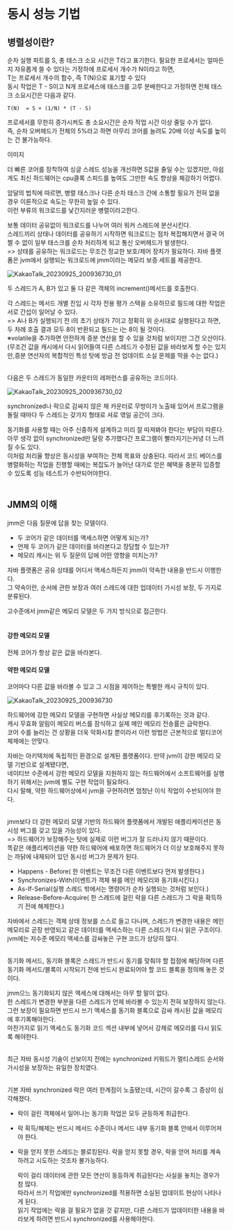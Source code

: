 <h1>동시 성능 기법</h1>

<h2>병렬성이란?</h2>

순차 실행 파트를 S, 총 태스크 소요 시간은 T라고 표기한다. 필요한 프로세서는 얼마든지 자유롭게 쓸 수 있다는 가정하에 프로세서 개수가 N이라고 하면,</br>
T는 프로세서 개수의 함수, 즉 T(N)으로 표기할 수 있다</br>
동시 작업은 T - S이고 N개 프로세스에 태스크를 고루 분배한다고 가정하면 전체 태스크 소요시간은 다음과 같다.</br>
```
T(N)  = S + (1/N) * (T - S)
```
프로세서를 무한히 증가시켜도 총 소요시간은 순차 작업 시간 이상 줄일 수가 없다.</br>
즉, 순차 오버헤드가 전체의 5%라고 하면 아무리 코어를 늘려도 20배 이상 속도를 높이는 건 불가능하다.</br>

이미지

더 빠른 코어를 장착하여 싱글 스레드 성능을 개선하면 S값을 줄일 수는 있겠지만, 아쉽게도 최신 하드웨어는 cpu클록 스피드를 높여도 그만한 속도 향상을 체감하기 어렵다.</br>


암달의 법칙에 따르면, 병렬 태스크나 다른 순차 태스크 간에 소통할 필요가 전혀 없을 경우 이론적으로 속도는 무한히 높일 수 있다.</br>
이런 부류의 워크로드를 낯간지러운 병렬이라고한다.</br>

보통 데이터 공유없이 워크로드를 나누어 여러 워커 스레드에 분산시킨다.</br>
스레드끼리 상태나 데이터를 공유하기 시작하면 워크로드는 점차 복잡해지면서 결국 어쩔 수 없이 일부 태스크를 순차 처리하게 되고 통신 오버헤드가 발생한다.</br>
=> 상태를 공유하는 워크로드는 무조건 정교한 보호/제어 장치가 필요하다. 자바 플랫폼은 jvm에서 실행되는 워크로드에 jmm이라는 메모리 보증 세트를 제공한다.</br>

![KakaoTalk_20230925_200936730_01](https://github.com/JSON-loading-and-unloading/Optimizing-Java/assets/106163272/8d4ac962-c98c-43d6-9d00-a7996a212e73)

두 스레드가 A, B가 있고 둘 다 같은 객체의 increment()메서드를 호출한다.</br>

각 스레드는 메서드 개별 진입 시 각자 전용 평가 스택을 소유하므로 필드에 대한 작업은 서로 간섭이 일어날 수 있다.</br>
=> A나 B가 실행되기 전 i의 초기 상태가 7이고 정확히 위 순서대로 실행된다고 하면, 두 차례 호출 결과 모두 8이 반환되고 필드는 i는 8이 될 것이다.</br>
※volatile을 추가하면 안전하게 증분 연산을 할 수 있을 것처럼 보이지만 그건 오산이다.(무조건 값을 캐시에서 다시 읽어들여 다른 스레드가 수정된 값을 바라보게 할 수는 있지만,증분 연산자의 복합적인 특성 탓에 방금 전 업데이트 소실 문제를 막을 수는 없다.)
</br></br>

다음은 두 스레드가 동일한 카운터의 레퍼런스를 공유하는 코드이다.</br>

![KakaoTalk_20230925_200936730_02](https://github.com/JSON-loading-and-unloading/Optimizing-Java/assets/106163272/82181b5c-987c-4ea8-a454-e3ee7e3cec81)

synchronized나 락으로 감싸지 않은 채 카운터로 무방이가 노출돼 있어서 프로그램을 돌릴 때마다 두 스레드는 갖가지 형태로 셔로 엮일 공간이 크다.</br>

동기화를 사용할 때는 아주 신중하게 설계하고 미리 잘 따져봐야 한다는 부담이 따른다.</br>
아무 생각 없이 synchronized만 달랑 추가했다간 프로그램이 빨라지기는커녕 더 느려질 수도 있다.</br>
이처럼 처리율 향상은 동시성을 부여하는 전체 목표와 상충된다. 따라서 코드 베이스를 병렬화하는 작업을 진행할 때에는 복잡도가 늘어난 대가로 얻은 혜택을 충분히 입증할 수 있도록
성능 테스트가 수반되어야한다.</br></br>

<h2>JMM의 이해</h2>

jmm은 다음 질문에 답을 찾는 모델이다.</br>
- 두 코어가 같은 데이터를 액세스하면 어떻게 되는가?
- 언제 두 코어가 같은 데이터를 바라본다고 장담할 수 있는가?
- 메모리 캐시는 위 두 질문의 답에 어떤 영향을 미치는가?


자바 플랫폼은 공유 상태를 어디서 액세스하든지 jmm이 약속한 내용을 반드시 이행한다.</br>
그 약속이란, 순서에 관한 보장과 여러 스레드에 대한 업데이터 가시성 보장, 두 가지로 분류된다.</br>


고수준에서 jmm같은 메모리 모델은 두 가지 방식으로 접근한다.</br></br>

<h4>강한 메모리 모델</h4>
 전체 코어가 항상 같은 값을 바라본다.

<h4>약한 메모리 모델</h4> 
코어마다 다른 값을 바라볼 수 있고 그 시점을 제어하는 특별한 캐시 규칙이 있다.


![KakaoTalk_20230925_200936730](https://github.com/JSON-loading-and-unloading/Optimizing-Java/assets/106163272/9438ed0b-ae61-453e-8b2b-98282194f6f3)

하드웨어에 강한 메모리 모델을 구현하면 사실상 메모리를 후기록하는 것과 같다.</br>
캐시 무효화 알림이 메모리 버스를 잠식하고 실제 메인 메모리 전송률은 급락한다.</br>
코어 수를 늘리는 건 상황을 더욱 악화시킬 뿐이라서 이런 방법은 근본적으로 멀티코어 체제에는 안맞다.</br>

자바는 아키텍처에 독립적인 환경으로 설계된 플랫폼이다. 만약 jvm이 강한 메모리 모델 기반으로 설계됐다면,</br>
네이티브 수준에서 강한 메모리 모델을 지원하지 않는 하드웨어에서 소프트웨어를 실행하기 위해서는 jvm에 별도 구현 작업이 필요하다.</br>
다시 말해, 약한 하드웨어상에서 jvm을 구현하려면 엄청난 이식 작업이 수반되어야 한다.</br></br>


jmm보다 더 강한 메모리 모델 기반의 하드웨어 플랫폼에서 개발된 애플리케이션은 동시성 버그를 갖고 있을 가능성이 있다.</br>
=> 하드웨어가 보장해주는 탓에 실제로 이런 버그가 잘 드러나지 않기 때문이다.</br>
   똑같은 애플리케이션을 약한 하드웨어에 배포하면 하드웨어가 더 이상 보호해주지 못하는 까닭에 내재되어 있던 동시성 버그가 문제가 된다.</br>
   - Happens - Before( 한 이벤트는 무조건 다른 이벤트보다 먼저 발생한다.)
   - Synchronizes-With(이벤트가 객체 뷰를 메인 메모리와 동기화시킨다.)
   - As-If-Serial(실행 스레드 밖에서는 명령어가 순차 실행되는 것처럼 보인다.)
   - Release-Before-Acquire( 한 스레드에 걸린 락을 다른 스레드가 그 락을 확득하기 전에 해제한다.)

자바에서 스레드는 객체 상태 정보를 스스로 들고 다니며, 스레드가 변경한 내용은 메인 메모리로 곧장 반영되고 같은 데이터를 액세스하는 다른 스레드가 다시 읽은 구조이다.</br>
jvm에는 저수준 메모리 액세스를 감싸놓은 구현 코드가 상당히 많다.</br></br>


동기화 메서드, 동기화 블록은 스레드가 반드시 동기를 맞춰야 할 접점에 해당하며 다른 동기화 메서드/블록이 시작되기 전에 반드시 완료되어야 할 코드 블록을 정의해 놓은 것이다.</br>

jmm으느 동기화되지 않은 액세스에 대해서는 아무 할 말이 없다.</br>
한 스레드가 변경한 부분을 다른 스레드가 언제 바라볼 수 있는지 전혀 보장하지 않는다.</br>
그런 보장이 필요하면 반드시 쓰기 액세스를 동기화 블록으로 감싸 캐시된 값을 메모리에 후기록해야한다.</br>
마찬가지로 읽기 엑세스도 동기화 코드 섹션 내부에 넣어서 강제로 메모리를 다시 읽도록 해야한다.</br></br>

최근 자바 동시성 기술이 선보이지 전에는 synchronized 키워드가 멀티스레드 순서와 가시성을 보장하는 유일한 장치였다.</br></br>

기본 자바 synchronized 락은 여러 한계점이 노출됐는데, 시간이 갈수록 그 증상이 심각해졌다.</br>
- 락이 걸린 객체에서 일어나는 동기화 작업은 모두 균등하게 취급한다.
- 락 획득/해제는 반드시 메서드 수준이나 메서드 내부 동기화 블록 안에서 이루어져야 한다.
- 락을 얻지 못한 스레드는 블로킹된다. 락을 얻지 못할 경우, 락을 얻어 처리를 계속하려고 시도하는 것조차 불가능하다.

  락이 걸리 데이터에 관한 모든 연산이 동등하게 취급된다는 사실을 놓치는 경우가 참 많다.</br>
  따라서 쓰기 작업에만 synchronized를 적용하면 소실된 업데이트 현상이 나타나게 된다.</br>
  읽기 작업에는 락을 걸 필요가 없을 것 같지만, 다른 스레드가 업데이터한 내용을 바라보게 하려면 반드시 synchronized를 사용해야한다. </br></br>



